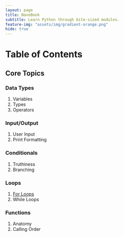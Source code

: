 ```yaml
---
layout: page
title: NanoBook
subtitle: Learn Python through bite-sized modules.
feature-img: "assets/img/gradient-orange.png"
hide: true
---
```


# Table of Contents

## Core Topics

### Data Types

1. Variables
1. Types
1. Operators

### Input/Output

1. User Input
1. Print Formatting

### Conditionals

1. Truthiness
1. Branching

### Loops

1. [For Loops](book/loops/for.md)
1. While Loops

### Functions

1. Anatomy
1. Calling Order
